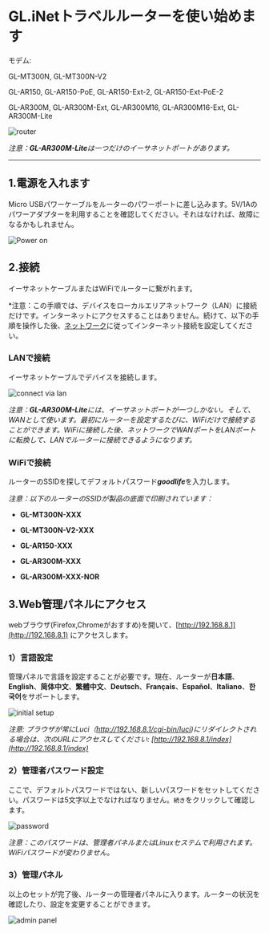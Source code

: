 # GL.iNetトラベルルーターを使い始めます

モデム:

GL-MT300N, GL-MT300N-V2 

GL-AR150, GL-AR150-PoE, GL-AR150-Ext-2, GL-AR150-Ext-PoE-2

GL-AR300M, GL-AR300M-Ext, GL-AR300M16, GL-AR300M16-Ext, GL-AR300M-Lite

![router](https://static.gl-inet.com/docs/jp/3/setup/mini_router/first_time_setup/構造.jpg)

*注意：**GL-AR300M-Lite**は一つだけのイーサネットポートがあります。*


---

## 1.電源を入れます

Micro USBパワーケーブルをルーターのパワーポートに差し込みます。5V/1Aのパワーアダプターを利用することを確認してください。それはなければ、故障になるかもしれません。

![Power on](https://static.gl-inet.com/docs/jp/3/setup/mini_router/first_time_setup/power.jpg)

## 2.接続 

イーサネットケーブルまたはWiFiでルーターに繋がれます。

*注意：この手順では、デバイスをローカルエリアネットワーク（LAN）に接続だけです。インターネットにアクセスすることはありません。続けて、以下の手順を操作した後、[ネットワーク](internet.md)に従ってインターネット接続を設定してください。



### LANで接続
イーサネットケーブルでデバイスを接続します。

![connect via lan](https://static.gl-inet.com/docs/en/3/setup/mini_router/first_time_setup/connect.jpg)

*注意：**GL-AR300M-Lite**には、イーサネットポートが一つしかない。そして、WANとして使います。最初にルーターを設定するたびに、WiFiだけで接続することができます。WiFiに接続した後、ネットワークでWANポートをLANポートに転換して、LANでルーターに接続できるようになります。*



### WiFiで接続
ルーターのSSIDを探してデフォルトパスワード***goodlife***を入力します。

*注意：以下のルーターのSSIDが製品の底面で印刷されています：*

- **GL-MT300N-XXX**

- **GL-MT300N-V2-XXX**

- **GL-AR150-XXX**
- **GL-AR300M-XXX**
- **GL-AR300M-XXX-NOR**




## 3.Web管理パネルにアクセス

webブラウザ(Firefox,Chromeがおすすめ)を開いて、[http://192.168.8.1](http://192.168.8.1) にアクセスします。



### 1）言語設定
管理パネルで言語を設定することが必要です。現在、ルーターが**日本語**、**English**、**简体中文**、**繁體中文**、**Deutsch**、**Français**、**Español**、**Italiano**、**한국어**をサポートします。

![initial setup](https://static.gl-inet.com/docs/jp/3/setup/mini_router/first_time_setup/言語設定.png)

*注意: ブラウザが常にLuci（http://192.168.8.1/cgi-bin/luci)にリダイレクトされる場合は、次のURLにアクセスしてください:  [http://192.168.8.1/index](http://192.168.8.1/index)*

  

### 2）管理者パスワード設定
ここで、デフォルトパスワードではない、新しいパスワードをセットしてください。パスワードは5文字以上でなければなりません。`続き`をクリックして確認します。

![password](https://static.gl-inet.com/docs/jp/3/setup/mini_router/first_time_setup/パスワード設定.png)

*注意：このパスワードは、管理者パネルまたはLinuxセステムで利用されます。WiFiパスワードが変わりません。*



### 3）管理パネル
以上のセットが完了後、ルーターの管理者パネルに入ります。ルーターの状況を確認したり、設定を変更することができます。

![admin panel](https://static.gl-inet.com/docs/jp/3/setup/mini_router/first_time_setup/管理者パネル.png)
